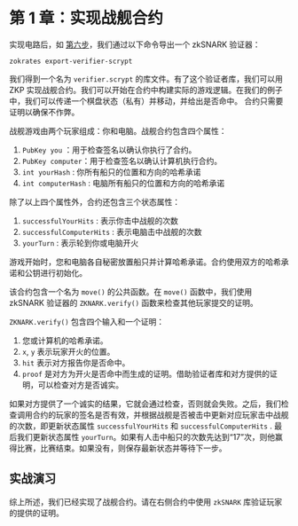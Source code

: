# 第 1 章：实现战舰合约

实现电路后，如 [第六步](https://blog.csdn.net/freedomhero/article/details/126096767)，我们通过以下命令导出一个 zkSNARK 验证器：

```
zokrates export-verifier-scrypt
```

我们得到一个名为 `verifier.scrypt` 的库文件。有了这个验证者库，我们可以用 ZKP 实现战舰合约。我们可以开始在合约中构建实际的游戏逻辑。在我们的例子中，我们可以传递一个棋盘状态（私有）并移动，并给出是否命中。 合约只需要证明以确保不作弊。

战舰游戏由两个玩家组成：你和电脑。战舰合约包含四个属性：

1. `PubKey you` ：用于检查签名以确认你执行了合约。
2. `PubKey computer`：用于检查签名以确认计算机执行合约。
3. `int yourHash` : 你所有船只的位置和方向的哈希承诺
4. `int computerHash` : 电脑所有船只的位置和方向的哈希承诺

除了以上四个属性外，合约还包含三个状态属性：

1. `successfulYourHits` : 表示你击中战舰的次数
2. `successfulComputerHits` : 表示电脑击中战舰的次数
3. `yourTurn` : 表示轮到你或电脑开火


游戏开始时，您和电脑各自秘密放置船只并计算哈希承诺。合约使用双方的哈希承诺和公钥进行初始化。


该合约包含一个名为 `move()` 的公共函数。在 `move()` 函数中，我们使用 zkSNARK 验证器的 `ZKNARK.verify()` 函数来检查其他玩家提交的证明。

`ZKNARK.verify()` 包含四个输入和一个证明：

1. 您或计算机的哈希承诺。
2. `x`, `y` 表示玩家开火的位置。
3. `hit` 表示对方报告你是否命中。
4. `proof` 是对方为开火是否命中而生成的证明。借助验证者库和对方提供的证明，可以检查对方是否诚实。

如果对方提供了一个诚实的结果，它就会通过检查，否则就会失败。之后，我们检查调用合约的玩家的签名是否有效，并根据战舰是否被击中更新对应玩家击中战舰的次数，即更新状态属性 `successfulYourHits` 和 `successfulComputerHits` . 最后我们更新状态属性 `yourTurn`。如果有人击中船只的次数先达到“17”次，则他赢得比赛，比赛结束。如果没有，则保存最新状态并等待下一步。

## 实战演习

综上所述，我们已经实现了战舰合约。请在右侧合约中使用 `zkSNARK` 库验证玩家的提供的证明。
